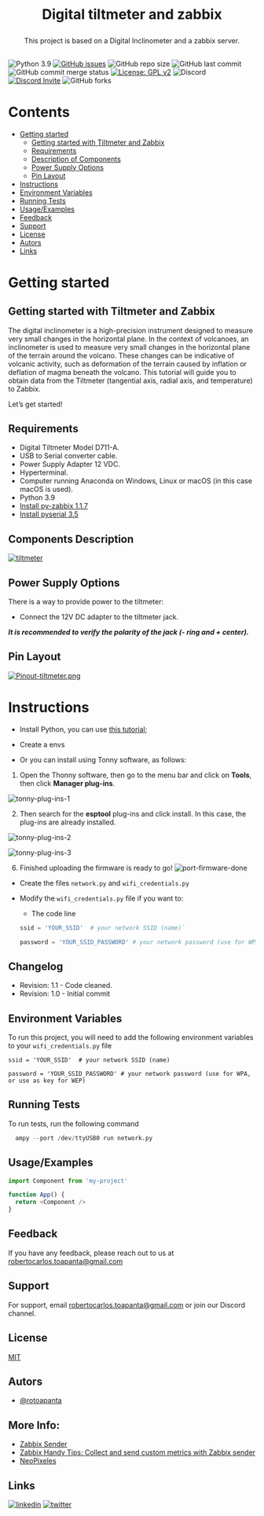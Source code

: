 # <p align="center">Digital tiltmeter and zabbix 

<p align="center">This project is based on a Digital Inclinometer and a zabbix server.</p>

##

![Python 3.9](https://img.shields.io/badge/Python-3.9-blue.svg)
[![GitHub issues](https://img.shields.io/github/issues/rotoapanta/digital_tiltmeter_zabbix
)](https://github.com/rotoapanta/digital_tiltmeter_zabbix/issues)
![GitHub repo size](https://img.shields.io/github/repo-size/rotoapanta/digital_tiltmeter_zabbix
)
![GitHub last commit](https://img.shields.io/github/last-commit/rotoapanta/digital_tiltmeter_zabbix
)
![GitHub commit merge status](https://img.shields.io/github/commit-status/rotoapanta/prueba2/main/6a500cc65d)
[![License: GPL v2](https://img.shields.io/badge/License-GPL%20v2-blue.svg)](https://www.gnu.org/licenses/gpl-2.0)
![Discord](https://img.shields.io/discord/996422496842694726)
[![Discord Invite](https://img.shields.io/badge/discord-join%20now-green)](https://discord.gg/pSAp2qXe)
![GitHub forks](https://img.shields.io/github/forks/rotoapanta/ESP32-Blinking-RGB-Led?style=social)

# Contents

  * [Getting started](#getting-started)
    * [Getting started with Tiltmeter and Zabbix](#getting-started-with-tiltmeter-and-zabbix)
    * [Requirements](#requirements)
    * [Description of Components](#description-of-components)
    * [Power Supply Options](#power-supply-options)
    * [Pin Layout](#pin-layout)
  * [Instructions](#instructions)
  * [Environment Variables](#environment-variables)
  * [Running Tests](#running-tests)
  * [Usage/Examples](#usage-examples)
  * [Feedback](#feedback)
  * [Support](#support)
  * [License](#license)
  * [Autors](#autors)
  * [Links](#links)

# Getting started

## Getting started with Tiltmeter and Zabbix

The digital inclinometer is a high-precision instrument designed to measure very small changes in the horizontal plane. In the context of volcanoes, an inclinometer is used to measure very small changes in the horizontal plane of the terrain around the volcano. These changes can be indicative of volcanic activity, such as deformation of the terrain caused by inflation or deflation of magma beneath the volcano. This tutorial will guide you to obtain data from the Tiltmeter (tangential axis, radial axis, and temperature) to Zabbix.

Let’s get started!
 
## Requirements

  * Digital Tiltmeter Model D711-A.
  * USB to Serial converter cable.
  * Power Supply Adapter 12 VDC.
  * Hyperterminal.
  * Computer running Anaconda on Windows, Linux or macOS (in this case macOS is used).
  * Python 3.9
  * [Install py-zabbix 1.1.7](https://pypi.org/project/pyzabbix/)
  * [Install pyserial 3.5](https://pypi.org/project/pyserial/)

## Components Description

[![tiltmeter](https://i.postimg.cc/C58R1Dx6/29986-15905531.jpg)](https://postimg.cc/rR8VZDWS "Tiltmeter D711-A")

## Power Supply Options

There is a way to provide power to the tiltmeter:

  * Connect the 12V DC adapter to the tiltmeter jack.

**_It is recommended to verify the polarity of the jack (- ring and + center)._**

## Pin Layout
[![Pinout-tiltmeter.png](https://i.postimg.cc/cL0jLmyk/Pinout-tiltmeter.png)](https://postimg.cc/N5CbNR0R)

# Instructions

* Install Python, you can use [this tutorial](https://lemariva.com/blog/2017/10/micropython-getting-started);
* Create a envs

* Or you can install using Tonny software, as follows:

1. Open the Thonny software, then go to the menu bar and click on **Tools**, then click **Manager plug-ins**.

![tonny-plug-ins-1](https://user-images.githubusercontent.com/16738424/193680097-2df312a8-6a18-45f4-b775-6c25d1d514ab.png)

2. Then search for the **esptool** plug-ins and click install. In this case, the plug-ins are already installed.

![tonny-plug-ins-2](https://user-images.githubusercontent.com/16738424/193679929-40adef10-f0d5-4b5e-a58a-1a5f99f80b8f.png)

![tonny-plug-ins-3](https://user-images.githubusercontent.com/16738424/193679194-e8c67aca-759b-40c7-ab71-3dfb24780163.png)


6. Finished uploading the firmware is ready to go!
![port-firmware-done](https://user-images.githubusercontent.com/16738424/194117896-ecffe4a5-b5f3-44dd-9f22-7ba7b48ac3dd.png)

* Create the files `network.py` and `wifi_credentials.py`

* Modify the `wifi_credentials.py` file if you want to:
  * The code line
  ```python
  ssid = 'YOUR_SSID'  # your network SSID (name)`

  password = 'YOUR_SSID_PASSWORD' # your network password (use for WPA, or use as key for WEP)
  ```

## Changelog

* Revision: 1.1 - Code cleaned.
* Revision: 1.0 - Initial commit

## Environment Variables

To run this project, you will need to add the following environment variables to your `wifi_credentials.py` file

`ssid = 'YOUR_SSID'  # your network SSID (name)`

`password = 'YOUR_SSID_PASSWORD' # your network password (use for WPA, or use as key for WEP)`

## Running Tests

To run tests, run the following command

```python
  ampy --port /dev/ttyUSB0 run network.py
```

## Usage/Examples

```javascript
import Component from 'my-project'

function App() {
  return <Component />
}
```

## Feedback

If you have any feedback, please reach out to us at robertocarlos.toapanta@gmail.com

## Support

For support, email robertocarlos.toapanta@gmail.com or join our Discord channel.

## License

[MIT](https://choosealicense.com/licenses/mit/)

## Autors
- [@rotoapanta](https://github.com/rotoapanta)

More Info:
---------
* [Zabbix Sender](https://www.zabbix.com/documentation/4.0/en/manual/concepts/sender)
* [Zabbix Handy Tips: Collect and send custom metrics with Zabbix sender](https://www.youtube.com/watch?v=AWJgEHLOHe0)
* [NeoPixeles](https://learn.adafruit.com/esenciales-para-circuitpython/neopixeles-circuitpython)

## Links
[![linkedin](https://img.shields.io/badge/linkedin-0A66C2?style=for-the-badge&logo=linkedin&logoColor=white)](https://www.linkedin.com/in/roberto-carlos-toapanta-g/)
[![twitter](https://img.shields.io/badge/twitter-1DA1F2?style=for-the-badge&logo=twitter&logoColor=white)](https://twitter.com/rotoapanta)
